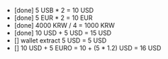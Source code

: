 * [done] 5 USB * 2 = 10 USD 
* [done] 5 EUR * 2 = 10 EUR
* [done] 4000 KRW / 4 = 1000 KRW
* [done] 10 USD + 5 USD = 15 USD
* [] wallet extract 5 USD = 5 USD
* [] 10 USD + 5 EURO = 10 + (5 * 1.2) USD = 16 USD 